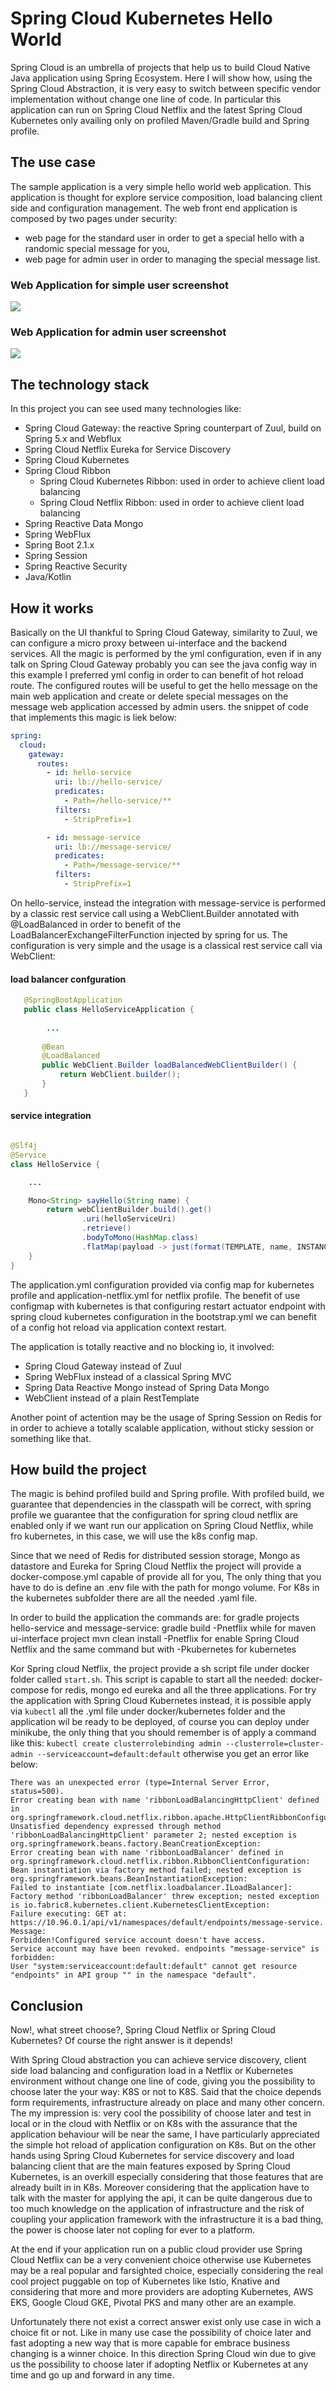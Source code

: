 # Spring Cloud Kubernetes Hello World

Spring Cloud is an umbrella of projects that help us to build Cloud Native Java application using Spring Ecosystem. 
Here I will show how, using the Spring Cloud Abstraction, it is very easy to switch between specific vendor implementation 
without change one line of code. In particular this application can run on Spring Cloud Netflix and the latest Spring Cloud Kubernetes 
only availing only on profiled Maven/Gradle build and Spring profile.

## The use case

The sample application is a very simple hello world web application. This application is thought for explore service composition, 
load balancing client side and configuration management. The web front end application is composed by two pages under security:
  * web page for the standard user in order to get a special hello with a randomic special message for you, 
  * web page for admin user in order to managing the special message list. 
 
 ### Web Application for simple user screenshot
 ![](https://raw.githubusercontent.com/mrFlick72/spring-cloud-kubernetes-demo/master/images/user_webapp.png)
 
 
 ### Web Application for admin user screenshot
 ![](https://raw.githubusercontent.com/mrFlick72/spring-cloud-kubernetes-demo/master/images/messages_webapp.png)
 
## The technology stack

In this project you can see used many technologies like:

* Spring Cloud Gateway: the reactive Spring counterpart of Zuul, build on Spring 5.x and Webflux
* Spring Cloud Netflix Eureka for Service Discovery 
* Spring Cloud Kubernetes
* Spring Cloud Ribbon 
    * Spring Cloud Kubernetes Ribbon: used in order to achieve client load balancing
    * Spring Cloud Netflix Ribbon: used in order to achieve client load balancing
* Spring Reactive Data Mongo
* Spring WebFlux
* Spring Boot 2.1.x
* Spring Session
* Spring Reactive Security
* Java/Kotlin


## How it works 

Basically on the UI thankful to Spring Cloud Gateway, similarity to Zuul, we can configure a micro proxy between ui-interface and the backend services.  All the magic 
is performed by the yml configuration, even if in any talk on Spring Cloud Gateway probably you can see the java config way in this example I preferred yml config in order to 
can benefit of hot reload route. The configured routes will be useful to get the hello message on the main web application and create or delete special messages on the 
message web application accessed by admin users. the snippet of code that implements this magic is liek below:

```yaml
spring:
  cloud:
    gateway:
      routes:
        - id: hello-service
          uri: lb://hello-service/
          predicates:
            - Path=/hello-service/**
          filters:
            - StripPrefix=1

        - id: message-service
          uri: lb://message-service/
          predicates:
            - Path=/message-service/**
          filters:
            - StripPrefix=1
```

On hello-service, instead the integration with message-service is performed by a classic rest service call using a WebClient.Builder annotated with @LoadBalanced in order to 
benefit of the LoadBalancerExchangeFilterFunction injected by spring for us. The configuration is very simple and the usage is a classical rest service call via WebClient:

#### load balancer confguration 
```java
   @SpringBootApplication
   public class HelloServiceApplication {
    
        ...
       
       @Bean
       @LoadBalanced
       public WebClient.Builder loadBalancedWebClientBuilder() {
           return WebClient.builder();
       }
   }
```
#### service integration

```java

@Slf4j
@Service
class HelloService {

    ...

    Mono<String> sayHello(String name) {
        return webClientBuilder.build().get()
                .uri(helloServiceUri)
                .retrieve()
                .bodyToMono(HashMap.class)
                .flatMap(payload -> just(format(TEMPLATE, name, INSTANCE_ID, payload.getOrDefault("message", DEFAULT_MESSAGE))));
    }
}
```

The application.yml configuration provided via config map for kubernetes profile and application-netflix.yml for netflix profile. The benefit of use configmap 
with kubernetes is that configuring restart actuator endpoint with spring cloud kubernetes configuration in the bootstrap.yml we can benefit of a config hot reload 
via application context restart.

The application is totally reactive and no blocking io, it involved: 

* Spring Cloud Gateway instead of Zuul
* Spring WebFlux instead of a classical Spring MVC 
* Spring Data Reactive Mongo instead of Spring Data Mongo 
* WebClient instead of a plain RestTemplate 

Another point of actention may be the usage of Spring Session
 on Redis for in order to achieve a totally scalable application, without sticky session or something like that.

## How build the project

The magic is behind profiled build and Spring profile. With profiled build, we guarantee that dependencies in the classpath will be correct, 
with spring profile we guarantee that the configuration for spring cloud netflix are enabled only if we want run our application on Spring Cloud Netflix,
while fro kubernetes, in this case, we will use the k8s config map.

Since that we need of Redis for distributed session storage, Mongo as datastore and Eureka for Spring Cloud Netflix the project will provide a docker-compose.yml
capable of provide all for you, The only thing that you have to do is define an .env file with the path for mongo volume. For K8s in the kubernetes subfolder there are all the 
 needed .yaml file.

In order to build the application the commands are: for gradle projects hello-service and message-service: 
gradle build -Pnetflix while for maven ui-interface project mvn clean install -Pnetflix for enable Spring Cloud Netflix and the same command but with -Pkubernetes for kubernetes
 
Kor Spring cloud Netflix, the project provide a sh script file under docker folder called `start.sh`. This script is capable to start all the needed: docker-compose for redis, mongo ed eureka and all the three applications.
 For try the application with Spring Cloud Kubernetes instead, it is possible apply via `kubectl` all the .yml file under docker/kubernetes folder and the application wil be ready to be deployed, of course you can deploy 
 under minikube, the only thing that you should remember is of apply a command like this: `kubectl create clusterrolebinding admin --clusterrole=cluster-admin --serviceaccount=default:default` 
 otherwise you get an error like below: 
```
There was an unexpected error (type=Internal Server Error, status=500).
Error creating bean with name 'ribbonLoadBalancingHttpClient' defined in org.springframework.cloud.netflix.ribbon.apache.HttpClientRibbonConfiguration:
Unsatisfied dependency expressed through method 'ribbonLoadBalancingHttpClient' parameter 2; nested exception is org.springframework.beans.factory.BeanCreationException:
Error creating bean with name 'ribbonLoadBalancer' defined in org.springframework.cloud.netflix.ribbon.RibbonClientConfiguration:
Bean instantiation via factory method failed; nested exception is org.springframework.beans.BeanInstantiationException:
Failed to instantiate [com.netflix.loadbalancer.ILoadBalancer]: 
Factory method 'ribbonLoadBalancer' threw exception; nested exception is io.fabric8.kubernetes.client.KubernetesClientException: 
Failure executing: GET at: https://10.96.0.1/api/v1/namespaces/default/endpoints/message-service. Message: 
Forbidden!Configured service account doesn't have access.
Service account may have been revoked. endpoints "message-service" is forbidden: 
User "system:serviceaccount:default:default" cannot get resource "endpoints" in API group "" in the namespace "default".
```

## Conclusion

Now!, what street choose?, Spring Cloud Netflix or Spring Cloud Kubernetes? Of course the right answer is it depends! 

With Spring Cloud abstraction you can achieve service discovery, client side load balancing and configuration load in a Netflix or Kubernetes environment without 
change one line of code, giving you the possibility to choose later the your way: K8S or not to K8S. Said that the choice depends form 
requirements, infrastructure already on place and many other concern. The my impression is: very cool the possibility of choose later and test in local or in the cloud with 
Netflix or on K8s with the assurance that the application behaviour will be near the same, I have particularly appreciated the simple hot reload of application configuration on K8s.
But on the other hands using Spring Cloud Kubernetes for service discovery and load balancing client that are the main features exposed by Spring Cloud Kubernetes, 
is an overkill especially considering that those features that are already built in in K8s. 
Moreover considering that the application have to talk with the master for applying the api, it can be quite dangerous due to too much knowledge on the application of infrastructure 
and the risk of coupling your application framework with the infrastructure it is a bad thing, the power is choose later not copling for ever to a platform. 

At the end if your application run on a public cloud provider use Spring Cloud Netflix can be a very convenient choice otherwise use Kubernetes may be a real popular and farsighted choice, 
especially considering the real cool project puggable on top of Kubernetes like Istio, Knative and considering that more and more providers are adopting Kubernetes, 
AWS EKS, Google Cloud GKE, Pivotal PKS and many other are an example.

Unfortunately there not exist a correct answer exist only use case in wich a choice fit or not. Like in many use case the 
possibility of choice later and fast adopting a new way that is more capable for embrace business changing is a winner choice. 
In this direction Spring Cloud win due to give us the possibility to choose later if adopting Netflix or Kubernetes at any time and go up and forward in any time. 